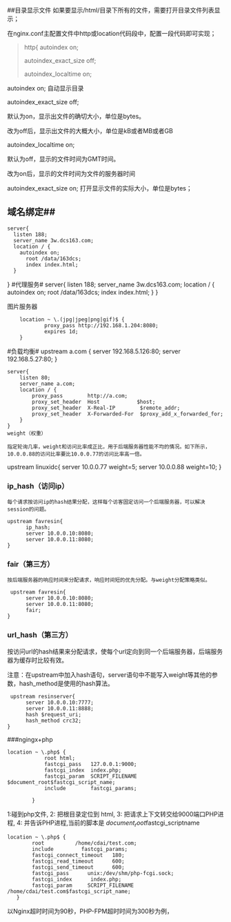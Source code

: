 ##目录显示文件
如果要显示/html/目录下所有的文件，需要打开目录文件列表显示；

在nginx.conf主配置文件中http或location代码段中，配置一段代码即可实现；
> 	http{
> 	autoindex on;
> 	
> 	autoindex_exact_size off;
> 	
> 	autoindex_localtime on;


autoindex on; 自动显示目录

autoindex_exact_size off;

默认为on，显示出文件的确切大小，单位是bytes。

改为off后，显示出文件的大概大小，单位是kB或者MB或者GB

autoindex_localtime on;

默认为off，显示的文件时间为GMT时间。

改为on后，显示的文件时间为文件的服务器时间

autoindex_exact_size on; 打开显示文件的实际大小，单位是bytes； 

## 域名绑定##

    server{
      listen 188;
      server_name 3w.dcs163.com;
      location / {
        autoindex on;
          root /data/163dcs;
          index index.html;
      }
  }
#代理服务#
    server{
      listen 188;
      server_name 3w.dcs163.com;
      location / {
    autoindex on;
      root /data/163dcs;
      index index.html;
      }
      }
    
图片服务器

        location ~ \.(jpg|jpeg|png|gif)$ {
                proxy_pass http://192.168.1.204:8080;
                expires 1d;
        }



#负载均衡#
	upstream a.com { 
	      server  192.168.5.126:80; 
	      server  192.168.5.27:80; 
	} 
	  
	server{ 
	    listen 80; 
	    server_name a.com; 
	    location / { 
	        proxy_pass        http://a.com; 
	        proxy_set_header  Host            $host; 
	        proxy_set_header  X-Real-IP        $remote_addr; 
	        proxy_set_header  X-Forwarded-For  $proxy_add_x_forwarded_for; 
	    } 
	}
    weight（权重）

    指定轮询几率，weight和访问比率成正比，用于后端服务器性能不均的情况。如下所示，10.0.0.88的访问比率要比10.0.0.77的访问比率高一倍。

upstream linuxidc{ 
      server 10.0.0.77 weight=5; 
      server 10.0.0.88 weight=10; 
}

### ip_hash（访问ip）

    每个请求按访问ip的hash结果分配，这样每个访客固定访问一个后端服务器，可以解决session的问题。

	upstream favresin{ 
	      ip_hash; 
	      server 10.0.0.10:8080; 
	      server 10.0.0.11:8080; 
	}
### fair（第三方）

    按后端服务器的响应时间来分配请求，响应时间短的优先分配。与weight分配策略类似。

	 upstream favresin{      
	      server 10.0.0.10:8080; 
	      server 10.0.0.11:8080; 
	      fair; 
	}

### url_hash（第三方）

按访问url的hash结果来分配请求，使每个url定向到同一个后端服务器，后端服务器为缓存时比较有效。

注意：在upstream中加入hash语句，server语句中不能写入weight等其他的参数，hash_method是使用的hash算法。

	 upstream resinserver{ 
	      server 10.0.0.10:7777; 
	      server 10.0.0.11:8888; 
	      hash $request_uri; 
	      hash_method crc32; 
	}

###ngingx+php

	location ~ \.php$ {
	            root html;
	            fastcgi_pass   127.0.0.1:9000;
	            fastcgi_index  index.php;
	            fastcgi_param  SCRIPT_FILENAME  $document_root$fastcgi_script_name;
	            include        fastcgi_params;
	
	        }
1:碰到php文件,
2: 把根目录定位到 html,
3: 把请求上下文转交给9000端口PHP进程,
4: 并告诉PHP进程,当前的脚本是 $document_root$fastcgi_scriptname


	location ~ \.php$ {
	        root          /home/cdai/test.com;
	        include         fastcgi_params;
	        fastcgi_connect_timeout   180;
	        fastcgi_read_timeout      600;
	        fastcgi_send_timeout      600;
	        fastcgi_pass      unix:/dev/shm/php-fcgi.sock;
	        fastcgi_index      index.php;
	        fastcgi_param     SCRIPT_FILENAME /home/cdai/test.com$fastcgi_script_name;
	   }
以Nginx超时时间为90秒，PHP-FPM超时时间为300秒为例，


